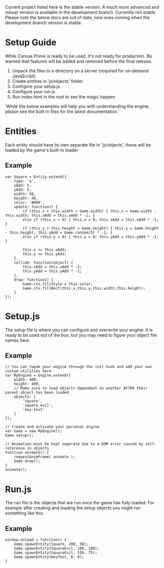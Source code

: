 Current project listed here is the stable version. A much more advanced and robust version is available in the 
development branch. Currently not stable. Please note the below docs are out of date, new ones coming when the development
branch version is stable.

Setup Guide
=============

While Canvas Prime is ready to be used, it's not ready for production. Be warned that features will be added and removed before the final release.

1. Unpack the files to a directory on a server (required for on-demand JavaScript)
2. Create entities in 'js/objects' folder
3. Configure your setup.js
4. Configure your run.js
5. Run index.html in the root to see the magic happen

'While the below examples will help you with understanding the engine, please see the built in files for the latest documentation.'

# Entities

Each entity should have its own separate file in 'js/objects', these will be loaded by the game's built-in loader

## Example

    var Square = Entity.extend({
        type: 'a',
        xAdd: 5,
        yAdd: 5,
        width: 50,
        height: 40,
        color: '#000',
        update: function() {
            if (this.x + this.width > Game.width) { this.x = Game.width - this.width; this.xAdd = this.xAdd * -1; }
            else if (this.x < 0) { this.x = 0; this.xAdd = this.xAdd * -1; }
            if (this.y + this.height > Game.height) { this.y = Game.height - this.height; this.yAdd = Game.random(5) * -1; }
            else if (this.y < 0) { this.y = 0; this.yAdd = this.yAdd * -1; }
            
            this.x += this.xAdd;
            this.y += this.yAdd;
        },
        collide: function(object) {
            this.xAdd = this.xAdd * -1;
            this.yAdd = this.yAdd * -1;
        },
        draw: function() {
            Game.ctx.fillStyle = this.color;
            Game.ctx.fillRect(this.x,this.y,this.width,this.height);
        }
    });



# Setup.js

The setup file is where you can configure and overwrite your engine. It is ready to be used out of the box, but you may need to figure your object file names here.

## Example

    // You can tweak your engine through the init hook and add your own custom utilities here
    var MyEngine = Engine.extend({
        width: 400,
        height: 400,
        // Make sure to load objects dependant on another AFTER their parent object has been loaded
        objects: [
            'square',
            'square-evil',
            'key-test'
        ]
    });
      
    // Create and activate your personal engine
    var Game = new MyEngine();
    Game.setup();
        
    // Animation must be kept seperate due to a DOM error caused by self-reference in objects
    function animate() {
        requestAnimFrame( animate );
        Game.draw();
    }
    animate();


# Run.js

The run file is the objects that are run once the game has fully loaded. For example after creating and loading the setup objects you might run something like this.

## Example

    window.onload = function() {    
        Game.spawnEntity(Square, 200, 50);
        Game.spawnEntity(SquareEvil, 100, 100);
        Game.spawnEntity(SquareEvil, 150, 75);
        Game.spawnEntity(KeyTest, 0, 0);
    }